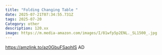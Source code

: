 ```yaml
---
title: "Folding Changing Table "
date: 2025-07-21T07:34:55.731Z
tags: 2025-07-20
Category: other
description: 120.xx
image: https://m.media-amazon.com/images/I/81wfp5p2ENL._SL1500_.jpg
---
```

https://amzlink.to/az0GbuFSaohIS
AD